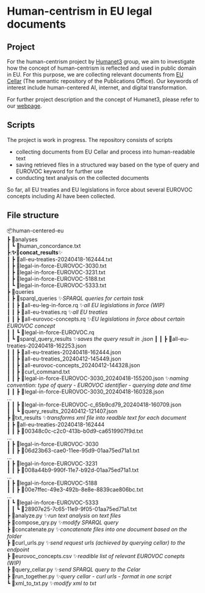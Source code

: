 # Human-centrism in EU legal documents 

## Project
For the human-centrism project by [Humanet3](https://humanet3.mpg.de) group, we aim to investigate how the concept of human-centrism is reflected and used in public domain in EU. For this purpose, we are collecting relevant documents from [EU Cellar](https://op.europa.eu/en/publication-detail/-/publication/658088eb-c071-11e8-9893-01aa75ed71a1/language-en/format-PDF/source-76875949) (The semantic repository of the Publications Office). Our keywords of interest include human-centered AI, internet, and digital transformation. 
   
For further project description and the concept of Humanet3, please refer to our [webpage](https://humanet3.mpg.de/concept/).

## Scripts
The project is work in progress. The repository consists of scripts  
- collecting documents from EU Cellar and process into human-readable text 
- saving retrieved files in a structured way based on the type of query and EUROVOC keyword for further use   
- conducting text analysis on the collected documents  

So far, all EU treaties and EU legislations in force about several EUROVOC concepts including AI have been collected.

## File structure
📦human-centered-eu   
 ┣ 📂analyses  
 ┃ ┗ 📜human_concordance.txt   
 ┣:**✨📂concat_results**✨   
 ┃ ┣ 📜all-eu-treaties-20240418-162444.txt   
 ┃ ┣ 📜legal-in-force-EUROVOC-3030.txt  
 ┃ ┣ 📜legal-in-force-EUROVOC-3231.txt  
 ┃ ┣ 📜legal-in-force-EUROVOC-5188.txt  
 ┃ ┗ 📜legal-in-force-EUROVOC-5333.txt  
 ┣ 📂queries  
 ┃ ┣ 📂sparql_queries :sparkles:*SPARQL queries for certain task*  
 ┃ ┃ ┣ 📜all-eu-leg-in-force.rq :sparkles:*all EU legislations in force (WIP)*  
 ┃ ┃ ┣ 📜all-eu-treaties.rq :sparkles:*all EU treaties*  
 ┃ ┃ ┣ 📜all-eurovoc-concepts.rq :sparkles:*EU legislations in force about certain EUROVOC concept*  
 ┃ ┃ ┗ 📜legal-in-force-EUROVOC.rq  
 ┃ ┗ 📂sparql_query_results :sparkles:*saves the query result in .json*
 ┃ ┃ ┣ 📜all-eu-treaties-20240418-162253.json  
 ┃ ┃ ┣ 📜all-eu-treaties-20240418-162444.json  
 ┃ ┃ ┣ 📜all-eu-treaties_20240412-145449.json  
 ┃ ┃ ┣ 📜all-eurovoc-concepts_20240412-144328.json  
 ┃ ┃ ┣ 📜curl_command.txt  
 ┃ ┃ ┣ 📜legal-in-force-EUROVOC-3030_20240418-155200.json :sparkles:*naming convention: type of query - EUROVOC identifier - querying date and time*  
 ┃ ┃ ┣ 📜legal-in-force-EUROVOC-3030_20240418-160328.json  
 ...  
 ┃ ┃ ┣ 📜legal-in-force-EUROVOC-c_65b9cd79_20240418-160709.json  
 ┃ ┃ ┗ 📜query_results_20240412-121407.json  
 ┣ 📂txt_results :sparkles:*transforms xml file into readble text for each document*  
 ┃ ┣ 📂all-eu-treaties-20240418-162444  
 ┃ ┃ ┣ 📜00348c0c-c2c0-413b-b0d9-ca6519907f9d.txt  
...  
 ┃ ┣ 📂legal-in-force-EUROVOC-3030  
 ┃ ┃ ┣ 📜06d23b63-cae0-11ee-95d9-01aa75ed71a1.txt  
 ...  
 ┃ ┣ 📂legal-in-force-EUROVOC-3231  
 ┃ ┃ ┣ 📜008a44b9-990f-11e7-b92d-01aa75ed71a1.txt  
...  
 ┃ ┣ 📂legal-in-force-EUROVOC-5188  
 ┃ ┃ ┣ 📜00e7ffec-49e3-492b-8e8e-8839cae806bc.txt  
...  
 ┃ ┗ 📂legal-in-force-EUROVOC-5333  
 ┃ ┃ ┗ 📜28907e25-7c65-11e9-9f05-01aa75ed71a1.txt  
 ┣ 📜analyze.py :sparkles:*run text analysis on text files*  
 ┣ 📜compose_qry.py :sparkles:*modify SPARQL query*  
 ┣ 📜concatenate.py :sparkles:*concatenate files into one document based on the folder*  
 ┣ 📜curl_urls.py :sparkles:*send request urls (achieved by querying cellar) to the endpoint*  
 ┣ 📜eurovoc_concepts.csv :sparkles:*readible list of relevant EUROVOC conepts (WIP)*  
 ┣ 📜query_cellar.py :sparkles:*send SPARQL query to the Celar*  
 ┣ 📜run_together.py :sparkles:*query cellar - curl urls - format in one script*  
 ┗ 📜xml_to_txt.py :sparkles:*modify xml to txt*  
